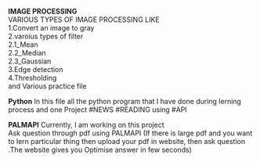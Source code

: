**IMAGE PROCESSING**<br>
 VARIOUS TYPES OF IMAGE PROCESSING LIKE <br>
 1.Convert an image to gray<br>
 2.varoius types of filter <br>
    2.1_Mean <br>
    2.2_Median<br>
    2.3_Gaussian<br>
3.Edge detection <br>
4.Thresholding<br>
and Various practice file<br>

**Python**
In this file all the python program that I have done during lerning process and
one Project #NEWS #READING using #API 

**PALMAPI**
Currently, I am working on this project <br>
Ask question through pdf using PALMAPI
 (If there is large pdf and you want to lern particular thing then upload your pdf in website, then ask question .The website  gives you Optimise answer in few seconds)
